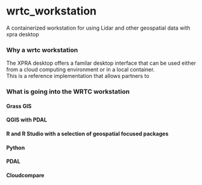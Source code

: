 # wrtc_workstation
A containerized workstation for using Lidar and other geospatial data with xpra desktop


### Why a wrtc workstation

The XPRA desktop offers a familar desktop interface that can be used either from a cloud computing environment or in a local container.  
This is a reference implementation that allows partners to 

### What is going into the WRTC workstation

#### Grass GIS
#### QGIS with PDAL 
#### R and R Studio with a selection of geospatial focused packages 
#### Python 
#### PDAL 
#### Cloudcompare   
